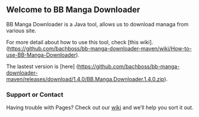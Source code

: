 ## Welcome to BB Manga Downloader

BB Manga Downloader is a Java tool, allows us to download managa from various site.

For more detail about how to use this tool, check [this wiki]. (https://github.com/bachboss/bb-manga-downloader-maven/wiki/How-to-use-BB-Manga-Downloader).

The lastest version is [here] (https://github.com/bachboss/bb-manga-downloader-maven/releases/download/1.4.0/BB.Manga.Downloader.1.4.0.zip).


### Support or Contact
Having trouble with Pages? Check out our [wiki](https://github.com/bachboss/bb-manga-downloader-maven/wiki) and we’ll help you sort it out.
